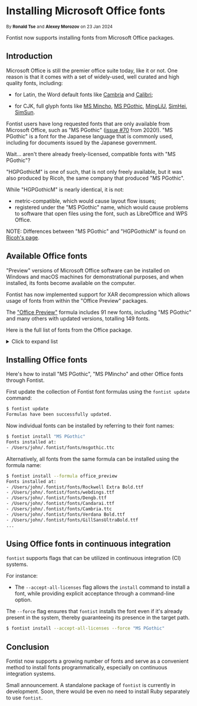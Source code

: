 # Installing Microsoft Office fonts

<sup>By **Ronald Tse** and **Alexey Morozov** on 23 Jan 2024</sup>

Fontist now supports installing fonts from Microsoft Office packages.

## Introduction

Microsoft Office is still the premier office suite today, like it or not. One
reason is that it comes with a set of widely-used, well curated and high quality
fonts, including:

* for Latin, the Word default fonts like
[Cambria](https://en.wikipedia.org/wiki/Cambria_(typeface)) and
[Calibri](https://en.wikipedia.org/wiki/Calibri);

* for CJK, full glyph fonts like
[MS Mincho](https://learn.microsoft.com/en-us/typography/font-list/ms-mincho),
[MS PGothic](https://learn.microsoft.com/en-us/typography/font-list/ms-pgothic),
[MingLiU](https://learn.microsoft.com/en-us/typography/font-list/mingliu),
[SimHei](https://learn.microsoft.com/en-us/typography/font-list/simhei),
[SimSun](https://learn.microsoft.com/en-us/typography/font-list/simsun).

Fontist users have long requested fonts that are only available from Microsoft
Office, such as "MS PGothic"
([issue #70](https://github.com/fontist/formulas/issues/70#issuecomment-752422687) from 2020!).
"MS PGothic" is a font for the Japanese language that is commonly used,
including for documents issued by the Japanese government.

Wait... aren't there already freely-licensed, compatible fonts with
"MS PGothic"?

"HGPGothicM" is one of such, that is not only freely available, but it was also
produced by Ricoh, the same company that produced "MS PGothic".

While "HGPGothicM" is nearly identical, it is not:

* metric-compatible, which would cause layout flow issues;
* registered under the "MS PGothic" name, which would cause problems to software
  that open files using the font, such as LibreOffice and WPS Office.

NOTE: Differences between "MS PGothic" and "HGPGothicM" is found on
[Ricoh's page](https://industry.ricoh.com/en/font/true_type_font/).


## Available Office fonts

"Preview" versions of Microsoft Office software can be installed on Windows and
macOS machines for demonstrational purposes, and when installed, its fonts
become available on the computer.

Fontist has now implemented support for XAR decompression which allows usage of
fonts from within the "Office Preview" packages.

The ["Office Preview"](https://github.com/fontist/formulas/blob/v3/Formulas/office_preview.yml)
formula includes 91 new fonts, including "MS PGothic" and many others with
updated versions, totalling 149 fonts.

Here is the full list of fonts from the Office package.

<details>
<summary>Click to expand list</summary>

### Font listing of the Office preview package

* Abadi MT Condensed Extra Bold
* Abadi MT Condensed Light
* Arial
* Arial Black
* Arial Narrow
* Arial Rounded MT Bold
* Baskerville Old Face
* Batang
* BatangChe
* Bauhaus 93
* Bell MT
* Bernard MT Condensed
* Book Antiqua
* Bookman Old Style
* Bookshelf Symbol 7
* Braggadocio
* Britannic Bold
* Calibri
* Calibri Light
* Calisto MT
* Cambria
* Cambria Math
* Candara
* Century
* Century Gothic
* Century Schoolbook
* Colonna MT
* Comic Sans MS
* Consolas
* Constantia
* Copperplate Gothic Bold
* Corbel
* Curlz MT
* DengXian
* DengXian Light
* Desdemona
* Dotum
* DotumChe
* Edwardian Script ITC
* Engravers MT
* Eurostile
* FangSong
* Footlight MT Light
* Franklin Gothic Book
* Franklin Gothic Demi
* Franklin Gothic Demi Cond
* Franklin Gothic Heavy
* Franklin Gothic Medium
* Franklin Gothic Medium Cond
* Gabriola
* Garamond
* Gill Sans MT
* Gill Sans MT Condensed
* Gill Sans MT Ext Condensed Bold
* Gill Sans Ultra Bold
* Gloucester MT Extra Condensed
* Goudy Old Style
* Gulim
* GulimChe
* Gungsuh
* GungsuhChe
* HGGothicE
* HGMaruGothicMPRO
* HGMinchoE
* HGPGothicE
* HGPMinchoE
* HGPSoeiKakugothicUB
* HGSGothicE
* HGSMinchoE
* HGSSoeiKakugothicUB
* HGSoeiKakugothicUB
* Haettenschweiler
* Harrington
* Imprint MT Shadow
* KaiTi
* Kino MT
* Lucida Blackletter
* Lucida Bright
* Lucida Calligraphy
* Lucida Console
* Lucida Fax
* Lucida Handwriting
* Lucida Sans
* Lucida Sans Typewriter
* Lucida Sans Unicode
* MS Gothic
* MS Mincho
* MS PGothic
* MS PMincho
* MS Reference Sans Serif
* MS Reference Specialty
* MS UI Gothic
* MT Extra
* Malgun Gothic
* Malgun Gothic Semilight
* Marlett
* Matura MT Script Capitals
* Meiryo
* Microsoft Himalaya
* Microsoft JhengHei
* Microsoft New Tai Lue
* Microsoft Tai Le
* Microsoft YaHei
* Microsoft Yi Baiti
* MingLiU
* MingLiU-ExtB
* MingLiU_HKSCS
* MingLiU_HKSCS-ExtB
* Mistral
* Modern No. 20
* Mongolian Baiti
* Monotype Corsiva
* Monotype Sorts
* News Gothic MT
* Onyx
* PMingLiU
* PMingLiU-ExtB
* Palatino Linotype
* Perpetua
* Perpetua Titling MT
* Rockwell
* Rockwell Condensed
* Rockwell Extra Bold
* STHupo
* STLiti
* STXingkai
* STXinwei
* STZhongsong
* Segoe Print
* Segoe Script
* SimHei
* SimSun
* SimSun-ExtB
* Stencil
* Tahoma
* Trebuchet MS
* Tw Cen MT
* Tw Cen MT Condensed
* Tw Cen MT Condensed Extra Bold
* Verdana
* Webdings
* Wide Latin
* Wingdings
* Wingdings 2
* Wingdings 3
* Yu Gothic
* Yu Gothic Light
* Yu Gothic Medium
* Yu Mincho
</details>



## Installing Office fonts

Here's how to install "MS PGothic", "MS PMincho" and other Office fonts
through Fontist.

First update the collection of Fontist font formulas using the
`fontist update` command:

```sh
$ fontist update
Formulas have been successfully updated.
```

Now individual fonts can be installed by referring to their font names:

```sh
$ fontist install "MS PGothic"
Fonts installed at:
- /Users/john/.fontist/fonts/msgothic.ttc
```

Alternatively, all fonts from the same formula can be installed using the
formula name:

```sh
$ fontist install --formula office_preview
Fonts installed at:
- /Users/john/.fontist/fonts/Rockwell Extra Bold.ttf
- /Users/john/.fontist/fonts/webdings.ttf
- /Users/john/.fontist/fonts/Dengb.ttf
- /Users/john/.fontist/fonts/Candarai.ttf
- /Users/john/.fontist/fonts/Cambria.ttc
- /Users/john/.fontist/fonts/Verdana Bold.ttf
- /Users/john/.fontist/fonts/GillSansUltraBold.ttf
...
```

## Using Office fonts in continuous integration

`fontist` supports flags that can be utilized in continuous integration (CI)
systems.

For instance:

* The `--accept-all-licenses` flag allows the `install` command to install a
font, while providing explicit acceptance through a command-line option.

The `--force` flag ensures that `fontist` installs the font even if it's already
present in the system, thereby guaranteeing its presence in the target path.

```sh
$ fontist install --accept-all-licenses --force "MS PGothic"
```


## Conclusion

Fontist now supports a growing number of fonts and serve as a convenient
method to install fonts programmatically, especially on continuous integration
systems.

Small announcement. A standalone package of `fontist` is currently in
development. Soon, there would be even no need to install Ruby separately to
use `fontist`.

